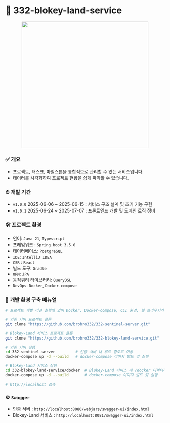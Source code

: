 # 🏰 332-blokey-land-service

<p align="center">
  <img src="https://github.com/user-attachments/assets/c1729a3c-8c1d-4d86-bbfd-afe080ccecab" width="400" />
</p>

### ✅ **개요**
- 프로젝트, 태스크, 마일스톤을 통합적으로 관리할 수 있는 서비스입니다.
- 데이터를 시각화하여 프로젝트 현황을 쉽게 파악할 수 있습니다.

### ⏱ **개발 기간**
- `v1.0.0` 2025-06-06 ~ 2025-06-15 : 서비스 구조 설계 및 초기 기능 구현
- `v1.0.1` 2025-06-24 ~ 2025-07-07 : 프론트엔드 개발 및 도메인 로직 정비

### 🛠 **프로젝트 환경**
- 언어: `Java 21`, `Typescript`
- 프레임워크 : `Spring boot 3.5.0`
- 데이터베이스: `PostgreSQL`
- `IDE`: `IntelliJ IDEA`
- `CSR` : `React`
- 빌드 도구: `Gradle`
- `ORM`: `JPA`
- 동적쿼리 라이브러리: `QueryDSL`
- `DevOps`: `Docker`, `Docker-compose`

### 📃 **개발 환경 구축 매뉴얼**
```bash
# 프로젝트 개발 버전 실행에 있어 Docker, Docker-compose, CLI 환경, 웹 브라우저가 필요합니다.

# 인증 서버 프로젝트 클론
git clone "https://github.com/brobro332/332-sentinel-server.git"

# Blokey-Land 서비스 프로젝트 클론
git clone "https://github.com/brobro332/332-blokey-land-service.git"

# 인증 서버 실행
cd 332-sentinel-server         # 인증 서버 내 루트 경로로 이동
docker-compose up -d --build   # docker-compose 이미지 빌드 및 실행

# Blokey-Land 서비스 실행
cd 332-blokey-land-service/docker  # Blokey-Land 서비스 내 /docker 디렉터리로 이동
docker-compose up -d --build       # docker-compose 이미지 빌드 및 실행

# http://localhost 접속
```

### ⚙️ **`Swagger`**
- 인증 서버 : `http://localhost:8080/webjars/swagger-ui/index.html`
- Blokey-Land 서비스 : `http://localhost:8081/swagger-ui/index.html`
